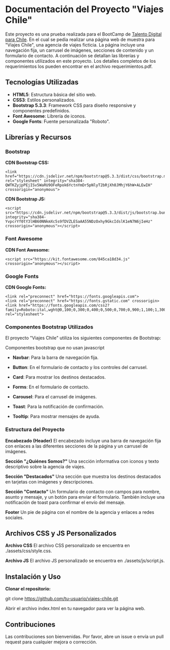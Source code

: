 # Documentación del Proyecto "Viajes Chile" 

Este proyecto es una prueba realizada para el BootCamp de [Talento Digital para Chile](https://talentodigitalparachile.cl/). En el cual se pedia realizar una página web de muestra para "Viajes Chile", una agencia de viajes ficticia. La página incluye una navegación fija, un carrusel de imágenes, secciones de contenido y un formulario de contacto. A continuación se detallan las librerías y componentes utilizados en este proyecto.
Los detalles completos de los requerimientos los pueden encontrar en el archivo requerimientos.pdf.

## Tecnologías Utilizadas

- **HTML5**: Estructura básica del sitio web.
- **CSS3**: Estilos personalizados.
- **Bootstrap 5.3.3**: Framework CSS para diseño responsive y componentes predefinidos.
- **Font Awesome**: Librería de iconos.
- **Google Fonts**: Fuente personalizada "Roboto".

## Librerías y Recursos

### Bootstrap

**CDN Bootstrap CSS:**
```
<link href="https://cdn.jsdelivr.net/npm/bootstrap@5.3.3/dist/css/bootstrap.min.css" rel="stylesheet" integrity="sha384-QWTKZyjpPEjISv5WaRU9OFeRpok6YctnYmDr5pNlyT2bRjXh0JMhjY6hW+ALEwIH" crossorigin="anonymous">
```

**CDN Bootstrap JS:**
```
<script src="https://cdn.jsdelivr.net/npm/bootstrap@5.3.3/dist/js/bootstrap.bundle.min.js" integrity="sha384-YvpcrYf0tY3lHB60NNkmXc5s9fDVZLESaAA55NDzOxhy9GkcIdslK1eN7N6jIeHz" crossorigin="anonymous"></script>
```


### Font Awesome
**CDN Font Awesome:**
```
<script src="https://kit.fontawesome.com/845ca18d34.js" crossorigin="anonymous"></script>
```

### Google Fonts
**CDN Google Fonts:**
```
<link rel="preconnect" href="https://fonts.googleapis.com">
<link rel="preconnect" href="https://fonts.gstatic.com" crossorigin>
<link href="https://fonts.googleapis.com/css2?family=Roboto:ital,wght@0,100;0,300;0,400;0,500;0,700;0,900;1,100;1,300;1,400;1,500;1,700;1,900&display=swap" rel="stylesheet">
```

### Componentes Bootstrap Utilizados

El proyecto "Viajes Chile" utiliza los siguientes componentes de Bootstrap:

Componentes bootstrap que no usan javascript
- **Navbar**: Para la barra de navegación fija.
- **Button**: En el formulario de contacto y los controles del carrusel.
- **Card**: Para mostrar los destinos destacados.
- **Forms**: En el formulario de contacto.

- **Carousel**: Para el carrusel de imágenes.
- **Toast**: Para la notificación de confirmación.
- **Tooltip**: Para mostrar mensajes de ayuda.


### Estructura del Proyecto
**Encabezado (Header)**
El encabezado incluye una barra de navegación fija con enlaces a las diferentes secciones de la página y un carrusel de imágenes.

**Sección "¿Quiénes Somos?"**
Una sección informativa con iconos y texto descriptivo sobre la agencia de viajes.

**Sección "Destacados"**
Una sección que muestra los destinos destacados en tarjetas con imágenes y descripciones.

**Sección "Contacto"**
Un formulario de contacto con campos para nombre, asunto y mensaje, y un botón para enviar el formulario. También incluye una notificación de toast para confirmar el envío del mensaje.

**Footer**
Un pie de página con el nombre de la agencia y enlaces a redes sociales.

## Archivos CSS y JS Personalizados
**Archivo CSS**
El archivo CSS personalizado se encuentra en ./assets/css/style.css.

**Archivo JS**
El archivo JS personalizado se encuentra en ./assets/js/script.js.

## Instalación y Uso
**Clonar el repositorio:**


git clone https://github.com/tu-usuario/viajes-chile.git

Abrir el archivo index.html en tu navegador para ver la página web.

## Contribuciones
Las contribuciones son bienvenidas. Por favor, abre un issue o envía un pull request para cualquier mejora o corrección.

